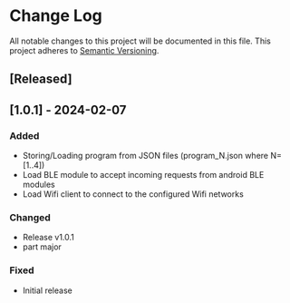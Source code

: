 # Change Log

All notable changes to this project will be documented in this file.
This project adheres to [Semantic Versioning](http://semver.org/).

## [Released]

## [1.0.1] - 2024-02-07

### Added
- Storing/Loading program from JSON files (program_N.json where N=[1..4])
- Load BLE module to accept incoming requests from android BLE modules
- Load Wifi client to connect to the configured Wifi networks

### Changed
- Release v1.0.1
- part major

### Fixed
- Initial release
